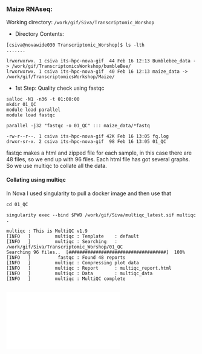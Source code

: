 ### Maize RNAseq:

Working directory: `/work/gif/Siva/Transcriptomic_Worshop`
* Directory Contents:

```
[csiva@novawide030 Transcriptomic_Worshop]$ ls -lth
.......

lrwxrwxrwx. 1 csiva its-hpc-nova-gif  44 Feb 16 12:13 Bumblebee_data -> /work/gif/TranscriptomicsWorkshop/bumbleBee/
lrwxrwxrwx. 1 csiva its-hpc-nova-gif  40 Feb 16 12:13 maize_data -> /work/gif/TranscriptomicsWorkshop/Maize/
```
* 1st Step: Quality check using fastqc

```
salloc -N1 -n36 -t 01:00:00
mkdir 01_QC
module load parallel
module load fastqc

parallel -j32 "fastqc -o 01_QC" ::: maize_data/*fastq

```

```
-rw-r--r--. 1 csiva its-hpc-nova-gif 42K Feb 16 13:05 fq.log
drwxr-sr-x. 2 csiva its-hpc-nova-gif  98 Feb 16 13:05 01_QC
```
fastqc makes a html and zipped file for each sample, in this case there are 48 files, so we end up with 96 files. Each html file has got several graphs. So we use multiqc to collate all the data.

#### Collating using multiqc
In Nova I used singularity to pull a docker image and then use that
```
cd 01_QC

singularity exec --bind $PWD /work/gif/Siva/multiqc_latest.sif multiqc .

multiqc : This is MultiQC v1.9
[INFO   ]         multiqc : Template    : default
[INFO   ]         multiqc : Searching   : /work/gif/Siva/Transcriptomic_Worshop/01_QC
Searching 96 files..  [####################################]  100%          
[INFO   ]          fastqc : Found 48 reports
[INFO   ]         multiqc : Compressing plot data
[INFO   ]         multiqc : Report      : multiqc_report.html
[INFO   ]         multiqc : Data        : multiqc_data
[INFO   ]         multiqc : MultiQC complete


```
![multiqc.html](Figures/multiqc_report_maize_ligule.html)
